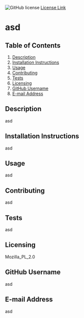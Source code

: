 
  ![GitHub license](https://img.shields.io/badge/license-Mozilla_PL_2.0-blue.svg)
  [License Link](http://choosealicense.com/licenses)

  # asd

  ## Table of Contents
  1. [Description](#description)
  2. [Installation Instructions](#installation-instructions)
  3. [Usage](#usage)
  4. [Contributing](#contributing)
  5. [Tests](#tests)
  6. [Licensing](#licensing)
  7. [GitHub Username](#github-username)
  8. [E-mail Address](#e-mail-address)

  ## Description
  asd
  
  ## Installation Instructions
  asd
  
  ## Usage
 asd
  
  ## Contributing
  asd
  
  ## Tests
  asd
  
  ## Licensing
  Mozilla_PL_2.0
  
  ## GitHub Username
  asd
  
  ## E-mail Address
  asd
  
